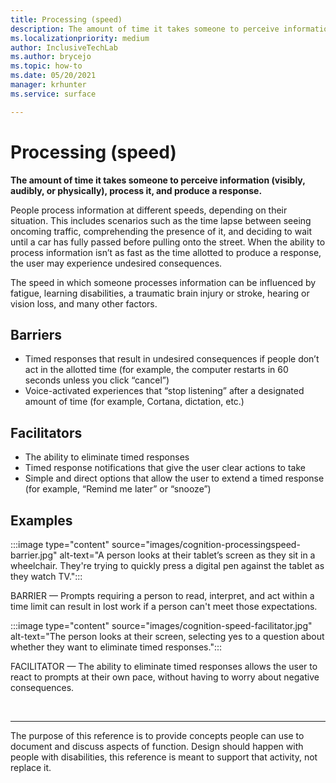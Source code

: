```yaml
---
title: Processing (speed)
description: The amount of time it takes someone to perceive information (visibly, audibly, or physically), process it, and produce a response
ms.localizationpriority: medium
author: InclusiveTechLab
ms.author: brycejo 
ms.topic: how-to
ms.date: 05/20/2021
manager: krhunter
ms.service: surface

---
```


# Processing (speed)

**The amount of time it takes someone to perceive information (visibly, audibly, or physically), process it, and produce a response.**

People process information at different speeds, depending on their situation. This includes scenarios such as the time lapse between seeing oncoming traffic, comprehending the presence of it, and deciding to wait until a car has fully passed before pulling onto the street. When the ability to process information isn’t as fast as the time allotted to produce a response, the user may experience undesired consequences.

The speed in which someone processes information can be influenced by fatigue, learning disabilities, a traumatic brain injury or stroke, hearing or vision loss, and many other factors.

## Barriers

* Timed responses that result in undesired consequences if people don’t act in the allotted time (for example, the computer restarts in 60 seconds unless you click “cancel”)
* Voice-activated experiences that “stop listening” after a designated amount of time (for example, Cortana, dictation, etc.)

## Facilitators

* The ability to eliminate timed responses
* Timed response notifications that give the user clear actions to take
* Simple and direct options that allow the user to extend a timed response (for example, “Remind me later” or “snooze”)

## Examples

:::image type="content" source="images/cognition-processingspeed-barrier.jpg" alt-text="A person looks at their tablet’s screen as they sit in a wheelchair. They're trying to quickly press a digital pen against the tablet as they watch TV.":::

BARRIER — Prompts requiring a person to read, interpret, and act within a time limit can result in lost work if a person can't meet those expectations.

:::image type="content" source="images/cognition-speed-facilitator.jpg" alt-text="The person looks at their screen, selecting yes to a question about whether they want to eliminate timed responses.":::

FACILITATOR — The ability to eliminate timed responses allows the user to react to prompts at their own pace, without having to worry about negative consequences.


&nbsp;

[comment]: # (Footer statement)
___
The purpose of this reference is to provide concepts people can use to document and discuss aspects of function. Design should happen with people with disabilities, this reference is meant to support that activity, not replace it. 